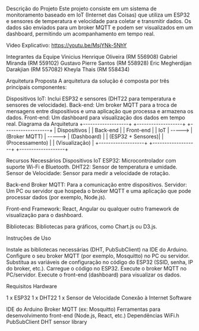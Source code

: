 Descrição do Projeto
Este projeto consiste em um sistema de monitoramento baseado em IoT (Internet das Coisas) que utiliza um ESP32 e sensores de temperatura e velocidade para coletar e transmitir dados. Os dados são enviados para um broker MQTT e podem ser visualizados em um dashboard, permitindo um acompanhamento em tempo real.

Video Explicativo:
https://youtu.be/MsjYNk-5NhY

Integrantes da Equipe
Vinicius Henrique Oliveira (RM 556908)
Gabriel Miranda (RM 559102)
Gustavo Pierre Santos (RM 558928)
Eric Megherdijan Darakjian (RM 557082)
Kheyla Thais (RM 558434)


Arquitetura Proposta
A arquitetura da solução é composta por três principais componentes:

Dispositivos IoT: Inclui ESP32 e sensores (DHT22 para temperatura e sensores de velocidade).
Back-end: Um broker MQTT para a troca de mensagens entre dispositivos e uma aplicação que processa e armazena os dados.
Front-end: Um dashboard para visualização dos dados em tempo real.
Diagrama da Arquitetura
+-------------------+         +-------------------+         +-------------------+
|   Dispositivos    |         |       Back-end    |         |      Front-end     |
|      IoT          | ----->  |     (Broker MQTT) | ----->  |    (Dashboard)     |
| (ESP32 + Sensores)|         |  (Processamento)  |         |   (Visualização)   |
+-------------------+         +-------------------+         +-------------------+



Recursos Necessários
Dispositivos IoT
ESP32: Microcontrolador com suporte Wi-Fi e Bluetooth.
DHT22: Sensor de temperatura e umidade.
Sensor de Velocidade: Sensor para medir a velocidade de rotação.

Back-end
Broker MQTT: Para a comunicação entre dispositivos.
Servidor: Um PC ou servidor que hospeda o broker MQTT e uma aplicação que pode processar dados (por exemplo, Node.js).

Front-end
Framework: React, Angular ou qualquer outro framework de visualização para o dashboard.

Bibliotecas: Bibliotecas para gráficos, como Chart.js ou D3.js.

Instruções de Uso

Instale as bibliotecas necessárias (DHT, PubSubClient) na IDE do Arduino.
Configure o seu broker MQTT (por exemplo, Mosquitto) no PC ou servidor.
Substitua as variáveis de configuração no código do ESP32 (SSID, senha, IP do broker, etc.).
Carregue o código no ESP32.
Execute o broker MQTT no PC/servidor.
Execute o front-end (dashboard) para visualizar os dados.

Requisitos
Hardware

1 x ESP32
1 x DHT22
1 x Sensor de Velocidade
Conexão à Internet
Software

IDE do Arduino
Broker MQTT (ex: Mosquitto)
Ferramentas para desenvolvimento front-end (Node.js, React, etc.)
Dependências
WiFi.h
PubSubClient
DHT sensor library




